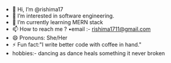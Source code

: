 - 👋 Hi, I’m @rishima17
- 👀 I’m interested in software engineering.
- 🌱 I’m currently learning MERN stack
- 📫 How to reach me ?
 •email :- rishima1711@gmail.com
- 😄 Pronouns: She/Her
- ⚡ Fun fact:"I write better code with coffee in hand."
- hobbies:- dancing as dance heals something it never broken


<!---
rishima17/rishima17 is a ✨ special ✨ repository because its `README.md` (this file) appears on your GitHub profile.
You can click the Preview link to take a look at your changes.
--->
